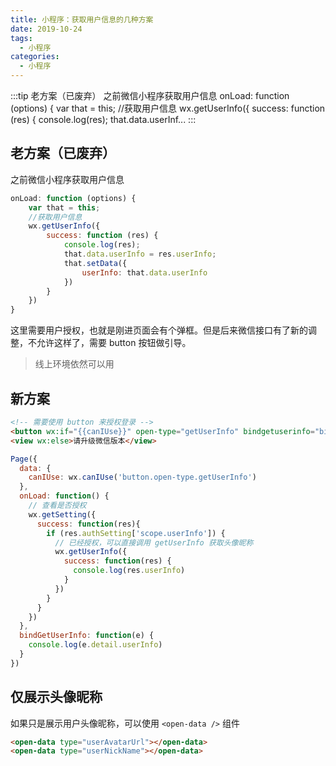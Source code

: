 ```yaml
---
title: 小程序：获取用户信息的几种方案
date: 2019-10-24
tags:
  - 小程序
categories:
  - 小程序
---
```


:::tip
老方案（已废弃）
之前微信小程序获取用户信息
onLoad: function (options) {
    var that = this;
    //获取用户信息
    wx.getUserInfo({
        success: function (res) {
            console.log(res);
            that.data.userInf...
:::

<!-- more -->

## 老方案（已废弃）
之前微信小程序获取用户信息
```js
onLoad: function (options) {
    var that = this;
    //获取用户信息
    wx.getUserInfo({
        success: function (res) {
            console.log(res);
            that.data.userInfo = res.userInfo;
            that.setData({
                userInfo: that.data.userInfo
            })
        }
    })
}
```
这里需要用户授权，也就是刚进页面会有个弹框。但是后来微信接口有了新的调整，不允许这样了，需要 button 按钮做引导。
>线上环境依然可以用
## 新方案
```html
<!-- 需要使用 button 来授权登录 -->
<button wx:if="{{canIUse}}" open-type="getUserInfo" bindgetuserinfo="bindGetUserInfo">授权登录</button>
<view wx:else>请升级微信版本</view>
```
```js
Page({
  data: {
    canIUse: wx.canIUse('button.open-type.getUserInfo')
  },
  onLoad: function() {
    // 查看是否授权
    wx.getSetting({
      success: function(res){
        if (res.authSetting['scope.userInfo']) {
          // 已经授权，可以直接调用 getUserInfo 获取头像昵称
          wx.getUserInfo({
            success: function(res) {
              console.log(res.userInfo)
            }
          })
        }
      }
    })
  },
  bindGetUserInfo: function(e) {
    console.log(e.detail.userInfo)
  }
})
```
## 仅展示头像昵称
如果只是展示用户头像昵称，可以使用 `<open-data />` 组件
```html
<open-data type="userAvatarUrl"></open-data>
<open-data type="userNickName"></open-data>
```
